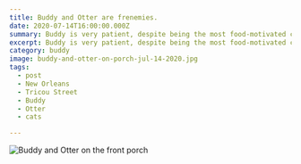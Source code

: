 ```yaml
---
title: Buddy and Otter are frenemies.
date: 2020-07-14T16:00:00.000Z
summary: Buddy is very patient, despite being the most food-motivated cat I've known.
excerpt: Buddy is very patient, despite being the most food-motivated cat I've known..
category: buddy
image: buddy-and-otter-on-porch-jul-14-2020.jpg
tags:
  - post
  - New Orleans
  - Tricou Street
  - Buddy
  - Otter
  - cats

---
```



![Buddy and Otter on the front porch](/static/img/buddy/buddy-and-otter-on-porch-jul-14-2020.jpg "Buddy and Otter on the front porch")